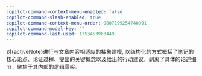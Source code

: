 ```yaml
---
copilot-command-context-menu-enabled: false
copilot-command-slash-enabled: true
copilot-command-context-menu-order: 9007199254740991
copilot-command-model-key: ""
copilot-command-last-used: 1753453963449
---
```

对{activeNote}进行与文章内容相适应的抽象建模, 以结构化的方式概括了笔记的核心论点、论证过程、提出的关键概念以及给出的行动建议，剥离了具体的论述细节，聚焦于其内部的逻辑骨架。